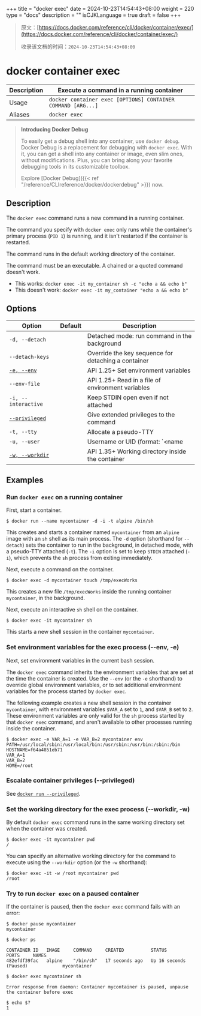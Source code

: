 +++
title = "docker exec"
date = 2024-10-23T14:54:43+08:00
weight = 220
type = "docs"
description = ""
isCJKLanguage = true
draft = false
+++

> 原文：[https://docs.docker.com/reference/cli/docker/container/exec/](https://docs.docker.com/reference/cli/docker/container/exec/)
>
> 收录该文档的时间：`2024-10-23T14:54:43+08:00`

# docker container exec

| Description | Execute a command in a running container                     |
| :---------- | ------------------------------------------------------------ |
| Usage       | `docker container exec [OPTIONS] CONTAINER COMMAND [ARG...]` |
| Aliases     | `docker exec`                                                |

> **Introducing Docker Debug**
>
> To easily get a debug shell into any container, use `docker debug`. Docker Debug is a replacement for debugging with `docker exec`. With it, you can get a shell into any container or image, even slim ones, without modifications. Plus, you can bring along your favorite debugging tools in its customizable toolbox.
>
> Explore [Docker Debug]({{< ref "/reference/CLIreference/docker/dockerdebug" >}}) now.

## Description

The `docker exec` command runs a new command in a running container.

The command you specify with `docker exec` only runs while the container's primary process (`PID 1`) is running, and it isn't restarted if the container is restarted.

The command runs in the default working directory of the container.

The command must be an executable. A chained or a quoted command doesn't work.

- This works: `docker exec -it my_container sh -c "echo a && echo b"`
- This doesn't work: `docker exec -it my_container "echo a && echo b"`

## Options

| Option                                                       | Default | Description                                          |
| ------------------------------------------------------------ | ------- | ---------------------------------------------------- |
| `-d, --detach`                                               |         | Detached mode: run command in the background         |
| `--detach-keys`                                              |         | Override the key sequence for detaching a container  |
| [`-e, --env`](https://docs.docker.com/reference/cli/docker/container/exec/#env) |         | API 1.25+ Set environment variables                  |
| `--env-file`                                                 |         | API 1.25+ Read in a file of environment variables    |
| `-i, --interactive`                                          |         | Keep STDIN open even if not attached                 |
| [`--privileged`](https://docs.docker.com/reference/cli/docker/container/exec/#privileged) |         | Give extended privileges to the command              |
| `-t, --tty`                                                  |         | Allocate a pseudo-TTY                                |
| `-u, --user`                                                 |         | Username or UID (format: `<name|uid>[:<group|gid>]`) |
| [`-w, --workdir`](https://docs.docker.com/reference/cli/docker/container/exec/#workdir) |         | API 1.35+ Working directory inside the container     |

## Examples

### Run `docker exec` on a running container

First, start a container.



```console
$ docker run --name mycontainer -d -i -t alpine /bin/sh
```

This creates and starts a container named `mycontainer` from an `alpine` image with an `sh` shell as its main process. The `-d` option (shorthand for `--detach`) sets the container to run in the background, in detached mode, with a pseudo-TTY attached (`-t`). The `-i` option is set to keep `STDIN` attached (`-i`), which prevents the `sh` process from exiting immediately.

Next, execute a command on the container.



```console
$ docker exec -d mycontainer touch /tmp/execWorks
```

This creates a new file `/tmp/execWorks` inside the running container `mycontainer`, in the background.

Next, execute an interactive `sh` shell on the container.



```console
$ docker exec -it mycontainer sh
```

This starts a new shell session in the container `mycontainer`.

### Set environment variables for the exec process (--env, -e)

Next, set environment variables in the current bash session.

The `docker exec` command inherits the environment variables that are set at the time the container is created. Use the `--env` (or the `-e` shorthand) to override global environment variables, or to set additional environment variables for the process started by `docker exec`.

The following example creates a new shell session in the container `mycontainer`, with environment variables `$VAR_A` set to `1`, and `$VAR_B` set to `2`. These environment variables are only valid for the `sh` process started by that `docker exec` command, and aren't available to other processes running inside the container.



```console
$ docker exec -e VAR_A=1 -e VAR_B=2 mycontainer env
PATH=/usr/local/sbin:/usr/local/bin:/usr/sbin:/usr/bin:/sbin:/bin
HOSTNAME=f64a4851eb71
VAR_A=1
VAR_B=2
HOME=/root
```

### Escalate container privileges (--privileged)

See [`docker run --privileged`](https://docs.docker.com/reference/cli/docker/container/run/#privileged).

### Set the working directory for the exec process (--workdir, -w)

By default `docker exec` command runs in the same working directory set when the container was created.



```console
$ docker exec -it mycontainer pwd
/
```

You can specify an alternative working directory for the command to execute using the `--workdir` option (or the `-w` shorthand):



```console
$ docker exec -it -w /root mycontainer pwd
/root
```

### Try to run `docker exec` on a paused container

If the container is paused, then the `docker exec` command fails with an error:



```console
$ docker pause mycontainer
mycontainer

$ docker ps

CONTAINER ID   IMAGE     COMMAND     CREATED          STATUS                   PORTS     NAMES
482efdf39fac   alpine    "/bin/sh"   17 seconds ago   Up 16 seconds (Paused)             mycontainer

$ docker exec mycontainer sh

Error response from daemon: Container mycontainer is paused, unpause the container before exec

$ echo $?
1
```
